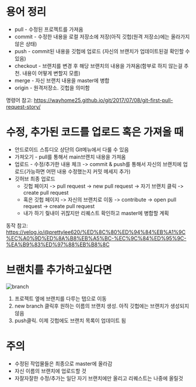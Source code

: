 # 용어 정리
* pull - 수정된 프로젝트를 가져옴
* commit - 수정한 내용을 로컬 저장소에 저장(아직 깃헙(원격 저장소)에는 올라가지 않은 상태)
* push - commit된 내용을 깃헙에 업로드 (자신의 브랜치가 업데이트된걸 확인할 수 있음)
* checkout - 브랜치를 변경 후 해당 브랜치의 내용을 가져옴(함부로 하지 않는걸 추천. 내용이 어떻게 변할지 모름)
* merge - 자신 브랜치 내용을 master에 병합
* origin - 원격저장소. 깃헙을 의미함


명령어 참고: https://wayhome25.github.io/git/2017/07/08/git-first-pull-request-story/

# 수정, 추가된 코드를 업로드 혹은 가져올 때
* 안드로이드 스튜디오 상단의 Git메뉴에서 다룰 수 있음
* 가져오기 - pull를 통해서 main브랜치 내용을 가져옴
* 업로드 - 수정/추가한 내용 체크 -> commit & push를 통해서 자신의 브랜치에 업로드(가능하면 어떤 내용 수정했는지 커밋 메세지 추가)
* 깃허브 최종 업로드
    * 깃헙 페이지 -> pull request -> new pull request -> 자기 브랜치 클릭 -> create pull request
    * 혹은 깃헙 페이지 -> 자신의 브랜치로 이동 -> contribute -> open pull request -> create pull request
    * 내가 하기 줮내이 귀찮지만 리퀘스트 확인하고 master에 병합할 계획 

동작 참고: https://velog.io/@prettylee620/%ED%8C%80%ED%94%84%EB%A1%9C%EC%A0%9D%ED%8A%B8%EB%A5%BC-%EC%9C%84%ED%95%9C-%EA%B9%83%ED%97%88%EB%B8%8C

# 브랜치를 추가하고싶다면 
![branch](https://github.com/user-attachments/assets/8fd41ddc-482f-46eb-8ffb-5f947f2d0ab2)

1. 프로젝트 옆에 브랜치를 다루는 탭으로 이동
2. new branch 클릭후 원하는 이름의 브랜치 생성. 아직 깃헙에는 브랜치가 생성되지않음
3. push클릭. 이제 깃헙에도 브랜치 목록이 업데이트 됨

# 주의
* 수정된 작업물들은 최종으로 master에 올라감
* 자신 이름의 브랜치에 업로드할 것
* 자잘자잘한 수정/추가는 일단 자기 브랜치에만 올리고 리퀘스트는 나중에 올릴것




